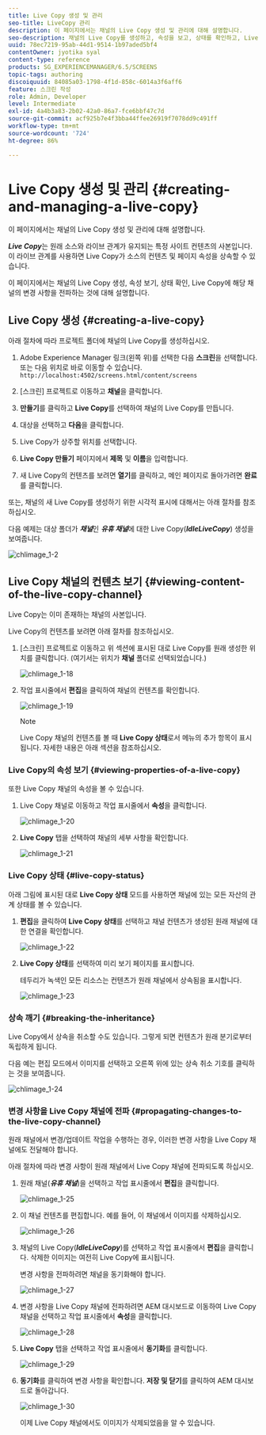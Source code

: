 ```yaml
---
title: Live Copy 생성 및 관리
seo-title: LiveCopy 관리
description: 이 페이지에서는 채널의 Live Copy 생성 및 관리에 대해 설명합니다.
seo-description: 채널의 Live Copy를 생성하고, 속성을 보고, 상태를 확인하고, Live Copy에 해당 채널의 변경 사항을 전파하려면 이 페이지를 따르십시오.
uuid: 78ec7219-95ab-44d1-9514-1b97aded5bf4
contentOwner: jyotika syal
content-type: reference
products: SG_EXPERIENCEMANAGER/6.5/SCREENS
topic-tags: authoring
discoiquuid: 84085a03-1798-4f1d-858c-6014a3f6aff6
feature: 스크린 작성
role: Admin, Developer
level: Intermediate
exl-id: 4a4b3a83-2b02-42a0-86a7-fce6bbf47c7d
source-git-commit: acf925b7e4f3bba44ffee26919f7078dd9c491ff
workflow-type: tm+mt
source-wordcount: '724'
ht-degree: 86%

---
```


# Live Copy 생성 및 관리 {#creating-and-managing-a-live-copy}

이 페이지에서는 채널의 Live Copy 생성 및 관리에 대해 설명합니다.

***Live Copy***&#x200B;는 원래 소스와 라이브 관계가 유지되는 특정 사이트 컨텐츠의 사본입니다. 이 라이브 관계를 사용하면 Live Copy가 소스의 컨텐츠 및 페이지 속성을 상속할 수 있습니다.

이 페이지에서는 채널의 Live Copy 생성, 속성 보기, 상태 확인, Live Copy에 해당 채널의 변경 사항을 전파하는 것에 대해 설명합니다.


## Live Copy 생성 {#creating-a-live-copy}

아래 절차에 따라 프로젝트 폴더에 채널의 Live Copy를 생성하십시오.

1. Adobe Experience Manager 링크(왼쪽 위)를 선택한 다음 **스크린**&#x200B;을 선택합니다. 또는 다음 위치로 바로 이동할 수 있습니다. `http://localhost:4502/screens.html/content/screens`

1. [스크린] 프로젝트로 이동하고 **채널**&#x200B;을 클릭합니다.
1. **만들기**&#x200B;를 클릭하고 **Live Copy**&#x200B;를 선택하여 채널의 Live Copy를 만듭니다.

1. 대상을 선택하고 **다음**&#x200B;을 클릭합니다.
1. Live Copy가 상주할 위치를 선택합니다.
1. **Live Copy 만들기** 페이지에서 **제목** 및 **이름**&#x200B;을 입력합니다.

1. 새 Live Copy의 컨텐츠를 보려면 **열기**&#x200B;를 클릭하고, 메인 페이지로 돌아가려면 **완료**&#x200B;를 클릭합니다.

또는, 채널의 새 Live Copy를 생성하기 위한 시각적 표시에 대해서는 아래 절차를 참조하십시오.

다음 예제는 대상 폴더가 ***채널***&#x200B;인 ***유휴 채널***&#x200B;에 대한 Live Copy(***IdleLiveCopy***) 생성을 보여줍니다.

![chlimage_1-2](assets/chlimage_1-2.gif)

## Live Copy 채널의 컨텐츠 보기 {#viewing-content-of-the-live-copy-channel}

Live Copy는 이미 존재하는 채널의 사본입니다.

Live Copy의 컨텐츠를 보려면 아래 절차를 참조하십시오.

1. [스크린] 프로젝트로 이동하고 위 섹션에 표시된 대로 Live Copy를 원래 생성한 위치를 클릭합니다. (여기서는 위치가 **채널** 폴더로 선택되었습니다.)

   ![chlimage_1-18](assets/chlimage_1-18.png)

1. 작업 표시줄에서 **편집**&#x200B;을 클릭하여 채널의 컨텐츠를 확인합니다.

   ![chlimage_1-19](assets/chlimage_1-19.png)

   >[!NOTE]
   >
   >Live Copy 채널의 컨텐츠를 볼 때 **Live Copy 상태**&#x200B;로서 메뉴의 추가 항목이 표시됩니다. 자세한 내용은 아래 섹션을 참조하십시오.

### Live Copy의 속성 보기 {#viewing-properties-of-a-live-copy}

또한 Live Copy 채널의 속성을 볼 수 있습니다.

1. Live Copy 채널로 이동하고 작업 표시줄에서 **속성**&#x200B;을 클릭합니다.

   ![chlimage_1-20](assets/chlimage_1-20.png)

1. **Live Copy** 탭을 선택하여 채널의 세부 사항을 확인합니다.

   ![chlimage_1-21](assets/chlimage_1-21.png)

### Live Copy 상태 {#live-copy-status}

아래 그림에 표시된 대로 **Live Copy 상태** 모드를 사용하면 채널에 있는 모든 자산의 관계 상태를 볼 수 있습니다.

1. **편집**&#x200B;을 클릭하여 **Live Copy 상태**&#x200B;를 선택하고 채널 컨텐츠가 생성된 원래 채널에 대한 연결을 확인합니다.

   ![chlimage_1-22](assets/chlimage_1-22.png)

1. **Live Copy 상태**&#x200B;를 선택하여 미리 보기 페이지를 표시합니다.

   테두리가 녹색인 모든 리소스는 컨텐츠가 원래 채널에서 상속됨을 표시합니다.

   ![chlimage_1-23](assets/chlimage_1-23.png)

### 상속 깨기 {#breaking-the-inheritance}

Live Copy에서 상속을 취소할 수도 있습니다. 그렇게 되면 컨텐츠가 원래 분기로부터 독립하게 됩니다.

다음 예는 편집 모드에서 이미지를 선택하고 오른쪽 위에 있는 상속 취소 기호를 클릭하는 것을 보여줍니다.

![chlimage_1-24](assets/chlimage_1-24.png)

### 변경 사항을 Live Copy 채널에 전파 {#propagating-changes-to-the-live-copy-channel}

원래 채널에서 변경/업데이트 작업을 수행하는 경우, 이러한 변경 사항을 Live Copy 채널에도 전달해야 합니다.

아래 절차에 따라 변경 사항이 원래 채널에서 Live Copy 채널에 전파되도록 하십시오.

1. 원래 채널(***유휴 채널***)을 선택하고 작업 표시줄에서 **편집**&#x200B;을 클릭합니다.

   ![chlimage_1-25](assets/chlimage_1-25.png)

1. 이 채널 컨텐츠를 편집합니다. 예를 들어, 이 채널에서 이미지를 삭제하십시오.

   ![chlimage_1-26](assets/chlimage_1-26.png)

1. 채널의 Live Copy(***IdleLiveCopy***)를 선택하고 작업 표시줄에서 **편집**&#x200B;을 클릭합니다. 삭제한 이미지는 여전히 Live Copy에 표시됩니다.

   변경 사항을 전파하려면 채널을 동기화해야 합니다.

   ![chlimage_1-27](assets/chlimage_1-27.png)

1. 변경 사항을 Live Copy 채널에 전파하려면 AEM 대시보드로 이동하여 Live Copy 채널을 선택하고 작업 표시줄에서 **속성**&#x200B;을 클릭합니다.

   ![chlimage_1-28](assets/chlimage_1-28.png)

1. **Live Copy** 탭을 선택하고 작업 표시줄에서 **동기화**&#x200B;를 클릭합니다.

   ![chlimage_1-29](assets/chlimage_1-29.png)

1. **동기화**&#x200B;를 클릭하여 변경 사항을 확인합니다. **저장 및 닫기**&#x200B;를 클릭하여 AEM 대시보드로 돌아갑니다.

   ![chlimage_1-30](assets/chlimage_1-30.png)

   이제 Live Copy 채널에서도 이미지가 삭제되었음을 알 수 있습니다.
